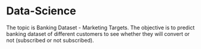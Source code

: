 # Data-Science
The topic is Banking Dataset - Marketing Targets.
The objective is to predict banking dataset of different customers to see whether they will convert or not (subscribed or not subscribed).
